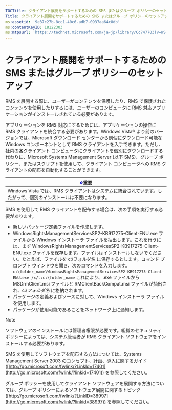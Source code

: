 ```yaml
---
TOCTitle: クライアント展開をサポートするための SMS またはグループ ポリシーのセットアップ
Title: クライアント展開をサポートするための SMS またはグループ ポリシーのセットアップ
ms:assetid: '9e37c27b-8cc1-40c6-adb7-0937aa64c8db'
ms:contentKeyID: 18122303
ms:mtpsurl: 'https://technet.microsoft.com/ja-jp/library/Cc747703(v=WS.10)'
---
```


クライアント展開をサポートするための SMS またはグループ ポリシーのセットアップ
==============================================================================

RMS を展開する際に、ユーザーがコンテンツを保護したり、RMS で保護されたコンテンツを使用したりするには、ユーザーのコンピュータに RMS 対応アプリケーションがインストールされている必要があります。

アプリケーションを RMS 対応にするためには、アプリケーションの操作に RMS クライアントを統合する必要があります。Windows Vista® より前のバージョンでは、Microsoft ダウンロード センターから別個にダウンロード可能な Windows コンポーネントとして RMS クライアントを入手できます。ただし、社内の各クライアント コンピュータにクライアントを個別にダウンロードする代わりに、Microsoft Systems Management Server (以下 SMS)、グループ ポリシー、またはスクリプトを使用して、クライアント コンピュータへの RMS クライアントの配布を自動化することができます。

| ![](images/Cc747703.Important(WS.10).gif)重要                                         |
|--------------------------------------------------------------------------------------------------------------------|
| Windows Vista では、RMS クライアントはシステムに統合されています。したがって、個別のインストールは不要になります。 |

SMS を使用して RMS クライアントを配布する場合は、次の手順を実行する必要があります。

-   新しいパッケージ定義ファイルを作成します。
-   WindowsRightsManagementServicesSP2-KB917275-Client-ENU.exe ファイルから Windows インストーラ ファイルを抽出します。これを行うには、まず WindowsRightsManagementServicesSP2-KB917275-Client-ENU.exe ファイルを保存します。ファイルはインストールしないでください。たとえば、ファイルを c:\\フォルダ名 に保存するとします。コマンド プロンプト ウィンドウを開き、次のコマンドを入力します。
    `c:\folder_name\WindowsRightsManagementServicesSP2-KB917275-Client-ENU.exe /x/t:c:\folder_name`
    これにより、.exe ファイルから MSDrmClient.msi ファイルと RMClientBackCompat.msi ファイルが抽出され、c:\\*フォルダ名* に格納されます。
-   パッケージの定義およびソースに対して、Windows インストーラ ファイルを使用します。
-   パッケージが使用可能であることをネットワーク上に通知します。

> [!NOTE]
> ソフトウェアのインストールには管理者権限が必要です。組織のセキュリティ ポリシーによっては、システム管理者が RMS クライアント ソフトウェアをインストールする必要があります。 

SMS を使用してソフトウェアを配布する方法については、Systems Management Server 2003 のコンセプト、計画、導入に関するガイド ([http://go.microsoft.com/fwlink/?LinkId=17401](http://go.microsoft.com/fwlink/?linkid=17401)) を参照してください。

グループ ポリシーを使用してクライアント ソフトウェアを展開する方法については、グループ ポリシーによるソフトウェア展開に関するトピック ([http://go.microsoft.com/fwlink/?LinkID=38997](http://go.microsoft.com/fwlink/?linkid=38997)) を参照してください。
